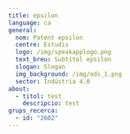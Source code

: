 ```yaml
---
title: epsilon
language: ca
general:
  nom: Patent epsilon
  centre: Estudis
  logo: /img/speakapplogo.png
  text_breu: Subtítol epsilon
  slogan: Slogan
  img_background: /img/ods_1.png
  sector: Indústria 4.0
about:
  - titol: test
    descripcio: test
grups_recerca:
  - id: "2602"
---
```

